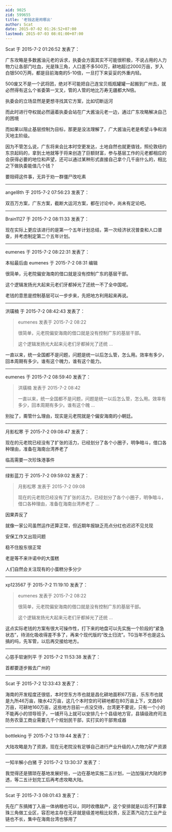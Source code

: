 ```yaml
---
aid: 9025
zid: 599655
title: '老钱这是闹哪出'
author: Scat
date: 2015-07-02 01:26:52+07:00
lastmod: 2015-07-03 08:01:00+07:00
---
```


Scat 于 2015-7-2 01:26:52 发表了：

广东攻略是多数酱油元老的诉求，执委会方面其实不可能很积极，不说占用的人力物力让各部门吐血，光是珠三角，人口差不多500万，耕地超过2000万亩，岁入白银500万两，都是目前海南的5-10倍，一旦打下来妥妥的外重内轻。

500废又不是一个武将团，绝对不可能把自己连宝贝瓶瓶罐罐一起搬到广州去，就必然得有这么个省委第一叉叉，管的人管的地比万寿无疆都大N倍。

执委会的立场显然是更想寻找其它方案，比如切断运河

而此时进行夺权就必然逼着执委会站在广大酱油元老一边，通过广东攻略解决自己的困境

而如果以阻止基层控制为目标，那更是没法理解了，广大酱油元老是希望斗争和消灭地主阶级。

因为不管怎么说，广东将来会比本时空更发达，土地自然也就更值钱，照伦敦纽约东京起码的，拿到土地就等于将来创造了巨额财富，参与基层工作的元老都相应的会获得必要的地位和声望，还可以通过某种形式直接自己拿个几千亩什么的，相比之下做执委能值几个钱？

要阻碍这件事，无异于劝一群僵尸改吃素

---------

angel8th 于 2015-7-2 07:56:23 发表了：

双百万方案，广东方案，截断大运河方案，都在讨论中，尚未有定论吧。

---------

Brain1127 于 2015-7-2 08:11:33 发表了：

现在实际上更应该进行的是第一个五年计划总结，第一次经济状况普查和人口普查，并考虑制定第二个五年计划。

---------

eumenes 于 2015-7-2 08:22:31 发表了：

本帖最后由 eumenes 于 2015-7-2 08:31 编辑 

很简单，元老院偏安海南的借口就是没有控制广东的基层干部。

这个逻辑发扬光大起来元老们牙都掉光了还统一不了全中国呢。

老钱的意思是控制基层可以一步步来，先把地方利用起来再说。

---------

洪璜楠 于 2015-7-2 08:42:43 发表了：

> eumenes 发表于 2015-7-2 08:22
> 
> 很简单，元老院偏安海南的借口就是没有控制广东的基层干部。
> 
> 这个逻辑发扬光大起来元老们牙都掉光了还统 ...



一直以来，统一全国都不是问题，问题是统一以后怎么管，怎么用。效率有多少，回本周期有多少。谁有这个魄力，谁有这个能力。

---------

eumenes 于 2015-7-2 08:59:40 发表了：

> 洪璜楠 发表于 2015-7-2 08:42
> 
> 一直以来，统一全国都不是问题，问题是统一以后怎么管，怎么用。效率有多少，回本周期有多少。谁有这个魄 ...



别扯了，甭管什么理由，现实是元老院就是个偏安海南的小朝廷。

---------

月影松寒 于 2015-7-2 09:08:47 发表了：

现在的元老院已经没有了扩张的活力，已经划分了各个小圈子，明争暗斗，借口各种理由，准备在海南台湾养老了

临高需要一次珍珠港事件

---------

绿影蓝刀 于 2015-7-2 09:59:02 发表了：

> 月影松寒 发表于 2015-7-2 09:08
> 
> 现在的元老院已经没有了扩张的活力，已经划分了各个小圈子，明争暗斗，借口各种理由，准备在海南台湾养老了 ...



因果弄反了

就像一家公司虽然运作还算正常，但近期年报缺乏亮点分红也迟迟不见兑现

安保工作又出现问题

稳不住股东很正常

老是等不来许诺中的大蛋糕

人们自然会关注现有的小蛋糕分多分少

---------

xp123567 于 2015-7-2 11:19:10 发表了：

> eumenes 发表于 2015-7-2 08:22
> 
> 很简单，元老院偏安海南的借口就是没有控制广东的基层干部。
> 
> 这个逻辑发扬光大起来元老们牙都掉光了还统 ...



这点实际老钱的方案有很大可操作性，打下来的地盘可以先实施一个阶段的“紧急状态”，待消化吸收得差不多了，再来个现代版的“改土归流”。TG当年不也是这么搞的吗，先军管，以后再交接给地方。

---------

心慈手软谢列平 于 2015-7-2 11:53:38 发表了：

首都要逐步搬去广州的

---------

Scat 于 2015-7-2 12:33:43 发表了：

海南的开发程度还很低，本时空东方市也就是昌化耕地面积67万亩，乐东市也就是九所46万亩，陵水42万亩，这几个本时空的可耕地都在80万亩上下，文昌60万亩，可耕地160万亩，这些地方目前一点没交待，台湾更不要说，只有一个小的不能再小的领导班子，一铺开马上就可以安排几十个县级地方官，县镇级政府司法防务农垦工商业需要几千个规划民干部，实打实的干部育成器

---------

bottleking 于 2015-7-2 13:19:44 发表了：

大陆攻略是为了资源，现在元老院没有足够自己进行产业升级的人力物力矿产资源

---------

一知半解小白猪 于 2015-7-2 13:30:37 发表了：

我觉得还是猥琐在基地发展好些，一边在基地实施二五计划，一边加强对大陆的渗透，等二五计划完工后再考虑攻略大陆。

---------

Scat 于 2015-7-3 08:01:43 发表了：

先在广东搞摊丁入亩一体纳粮也可以，同时收缴敌产，这个安排就是以后不打算拿珠三角做工业区，容忍地主存在无非就是级差地租比较贵，反正蒸汽动力工业产业链也不长，集中在海南台湾也够用了

---------

